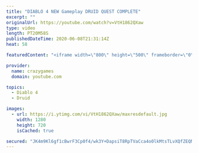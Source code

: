```yaml
---
title: "DIABLO 4 NEW Gameplay DRUID QUEST COMPLETE"
excerpt: ""
originalUrl: https://youtube.com/watch?v=VtH1862QXaw
type: video
length: PT20M58S
publishedDateTime: 2020-06-08T21:31:14Z
heat: 58

featuredContent: "<iframe width=\"800\" height=\"500\" frameborder=\"0\" src=\"https://www.youtube.com/embed/VtH1862QXaw\" allow=\"accelerometer; autoplay; encrypted-media; gyroscope; picture-in-picture\" allowfullscreen></iframe>"

provider:
  name: crazygames
  domain: youtube.com

topics:
  - Diablo 4
  - Druid

images:
  - url: https://i.ytimg.com/vi/VtH1862QXaw/maxresdefault.jpg
    width: 1280
    height: 720
    isCached: true

secured: "JK4m9Kl6gf1cBwrF3Cp0f4/wk3Y+DapsiT8RpTVaCca4o0lkMtsTLvXQfZEQN/93EIOS8D2mTIRa7KfT55uexbGvaF3k4n6KN8W3JPxR/8zrESuAQMgQfrlcggUazakAQrh9C0S4qUmGxQOQIAvqL4e9SPb7YlBrpiQi3r0nw0im8M0JjTdImA9R0i4PdFmG6JAa5iaEQ2x84yf7V0u2G2OoTn0O2LoHj6lp2Y2vfujqOiQkYQ1SoXcEAocIACXSI0qMYb4dkufqmoDLVI3Hk7auonbZx5ddYDotyhmP3mj+4CwsvKgmaulBZX+ZuZx+GEn7iUNZCVVZox3YRDENtM8iaVESEsez9mUYn+LpnWaui97izoXnkwhrzU/9H54aKxS4pLuDhplbAhg7Uyeo/R10wO3tH5XHpThAoLk63O4=;Zrm6rfDHy7SxdfMg3VHKDA=="
---
```


